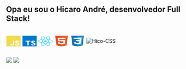 ## Opa eu sou o Hicaro André, desenvolvedor Full Stack!

<div style="display: inline_block"><br>
  <img align="center" alt="Hico-Js" height="30" width="40" src="https://raw.githubusercontent.com/devicons/devicon/master/icons/javascript/javascript-plain.svg">
  <img align="center" alt="Hico-Ts" height="30" width="40" src="https://raw.githubusercontent.com/devicons/devicon/master/icons/typescript/typescript-plain.svg">
  <img align="center" alt="Hico-React" height="30" width="40" src="https://raw.githubusercontent.com/devicons/devicon/master/icons/react/react-original.svg">
  <img align="center" alt="Hico-HTML" height="30" width="40" src="https://raw.githubusercontent.com/devicons/devicon/master/icons/html5/html5-original.svg">
  <img align="center" alt="Hico-CSS" height="30" width="40" src="https://raw.githubusercontent.com/devicons/devicon/master/icons/css3/css3-original.svg">       
  <img align="center" alt="Hico-CSS" height="30" width="40"  src="https://cdn.jsdelivr.net/gh/devicons/devicon@latest/icons/tailwindcss/tailwindcss-original.svg" > 
</div>

##

<div> 
  <a href="https://instagram.com/hicaroandre" target="_blank"><img src="https://img.shields.io/badge/-Instagram-%23E4405F?style=for-the-badge&logo=instagram&logoColor=white" target="_blank"></a>
  <a href="https://www.linkedin.com/in/hicaroandre/" target="_blank"><img src="https://img.shields.io/badge/-LinkedIn-%230077B5?style=for-the-badge&logo=linkedin&logoColor=white" target="_blank">  
</div>
